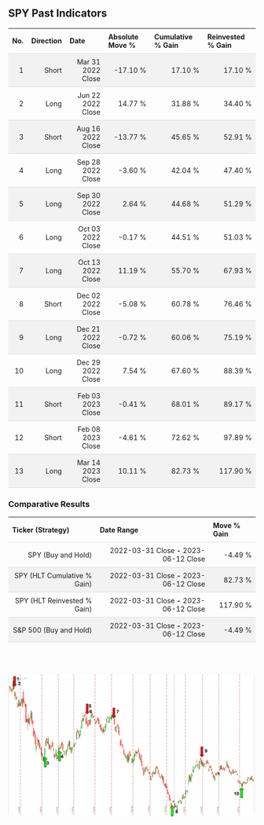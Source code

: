 
<style>
.hits {
            border-collapse: collapse;
            width: 100%;
        }
        .hits th, td {
            padding: 8px;
            border-bottom: 1px solid #ddd;
        }
        
        .hits td {text-align: right;}
        .hits th {text-align: left;}
        
        .hits tr:nth-child(even) {
            background-color: #f2f2f2;
        }
        
        .chartCol {
            width: 50%;
            float: left;
            padding: 20px;
        }  
</style>
    
<br>

## SPY Past Indicators

<table class="hits">
    <tr>
        <th>No.</th>
        <th>Direction</th>
        <th>Date</th>
        <th>Absolute Move %</th>
        <th>Cumulative % Gain</th>
        <th>Reinvested % Gain</th>
      </tr>
    <tr>
        <td>1</td>
        <td>Short</td>
        <td>Mar 31 2022 Close</td>
        <td>-17.10 %</td>
        <td>17.10 %</td>
        <td>17.10 %</td>
    </tr>
    <tr>
        <td>2</td>
        <td>Long</td>
        <td>Jun 22 2022 Close</td>
        <td>14.77 %</td>
        <td>31.88 %</td>
        <td>34.40 %</td>
    </tr>
    <tr>
        <td>3</td>
        <td>Short</td>
        <td>Aug 16 2022 Close</td>
        <td>-13.77 %</td>
        <td>45.65 %</td>
        <td>52.91 %</td>
    </tr>
    <tr>
        <td>4</td>
        <td>Long</td>
        <td>Sep 28 2022 Close</td>
        <td>-3.60 %</td>
        <td>42.04 %</td>
        <td>47.40 %</td>
    </tr>
    <tr>
        <td>5</td>
        <td>Long</td>
        <td>Sep 30 2022 Close</td>
        <td>2.64 %</td>
        <td>44.68 %</td>
        <td>51.29 %</td>
    </tr>
    <tr>
        <td>6</td>
        <td>Long</td>
        <td>Oct 03 2022 Close</td>
        <td>-0.17 %</td>
        <td>44.51 %</td>
        <td>51.03 %</td>
    </tr>
    <tr>
        <td>7</td>
        <td>Long</td>
        <td>Oct 13 2022 Close</td>
        <td>11.19 %</td>
        <td>55.70 %</td>
        <td>67.93 %</td>
    </tr>
    <tr>
        <td>8</td>
        <td>Short</td>
        <td>Dec 02 2022 Close</td>
        <td>-5.08 %</td>
        <td>60.78 %</td>
        <td>76.46 %</td>
    </tr>
    <tr>
        <td>9</td>
        <td>Long</td>
        <td>Dec 21 2022 Close</td>
        <td>-0.72 %</td>
        <td>60.06 %</td>
        <td>75.19 %</td>
    </tr>
    <tr>
        <td>10</td>
        <td>Long</td>
        <td>Dec 29 2022 Close</td>
        <td>7.54 %</td>
        <td>67.60 %</td>
        <td>88.39 %</td>
    </tr>
    <tr>
        <td>11</td>
        <td>Short</td>
        <td>Feb 03 2023 Close</td>
        <td>-0.41 %</td>
        <td>68.01 %</td>
        <td>89.17 %</td>
    </tr>
    <tr>
        <td>12</td>
        <td>Short</td>
        <td>Feb 08 2023 Close</td>
        <td>-4.61 %</td>
        <td>72.62 %</td>
        <td>97.89 %</td>
    </tr>
    <tr>
        <td>13</td>
        <td>Long</td>
        <td>Mar 14 2023 Close</td>
        <td>10.11 %</td>
        <td>82.73 %</td>
        <td>117.90 %</td>
    </tr>
    
</table>

### Comparative Results

<table class="hits">
    <thead>
        <th>Ticker (Strategy)</th>
        <th>Date Range</th>
        <th>Move % Gain</th>
    </thead>
    <tbody>
        <tr>
            <td>SPY (Buy and Hold)</td>
            <td>2022-03-31 Close <b>-</b> 2023-06-12 Close</td>
            <td>-4.49 %</td>
        </tr>
        <tr>
            <td>SPY (HLT Cumulative % Gain)</td>
            <td>2022-03-31 Close <b>-</b> 2023-06-12 Close</td>
            <td>82.73 %</td>
        </tr>
        <tr>
            <td>SPY (HLT Reinvested % Gain)</td>
            <td>2022-03-31 Close <b>-</b> 2023-06-12 Close</td>
            <td>117.90 %</td>
        </tr>
        <tr>
            <td>S&P 500 (Buy and Hold)</td>
            <td>2022-03-31 Close <b>-</b> 2023-06-12 Close</td>
            <td>-4.49 %</td>
        </tr>
    </tbody>
</table>
<br>
<br>

![Plot](charts/TSLAstatic.png)